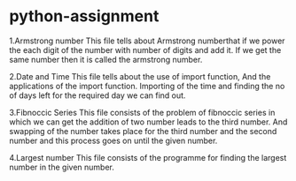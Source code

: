 # python-assignment

1.Armstrong number
     This file tells about Armstrong numberthat if we power the each digit of the number with number of digits and add it. If we get the same number then it is called the armstrong number.
     
2.Date and Time
    This file tells about the use of import function, And the applications of the import function. Importing of the time and finding the no of days left for the required day we can find out.
  
3.Fibnoccic Series
    This file consists of the problem of fibnoccic series in which we can get the addition of two number leads to the third number. And swapping of the number takes place for the third number and the second number and this process goes on until the given number.
    
4.Largest number
    This file consists of the programme for finding the largest number in the given number.
